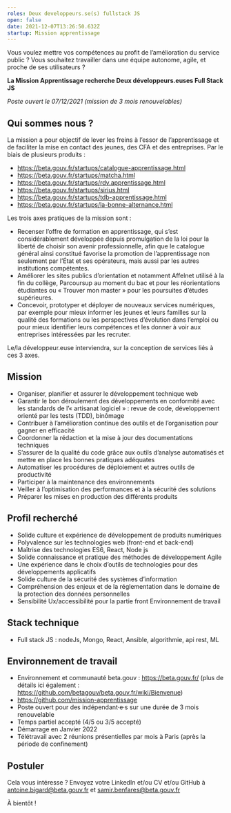 ```yaml
---
roles: Deux developpeurs.se(s) fullstack JS
open: false
date: 2021-12-07T13:26:50.632Z
startup: Mission apprentissage
---
```


Vous voulez mettre vos compétences au profit de l’amélioration du service public ? Vous souhaitez travailler dans une équipe autonome, agile, et proche de ses utilisateurs ? 

**La Mission Apprentissage recherche Deux développeurs.euses Full Stack JS**

_Poste ouvert le 07/12/2021 (mission de 3 mois renouvelables)_

## Qui sommes nous ?
La mission a pour objectif de lever les freins à l’essor de l’apprentissage et de faciliter la mise en contact des jeunes, des CFA et des entreprises. 
Par le biais de plusieurs produits :
- https://beta.gouv.fr/startups/catalogue-apprentissage.html
- https://beta.gouv.fr/startups/matcha.html
- https://beta.gouv.fr/startups/rdv.apprentissage.html
- https://beta.gouv.fr/startups/sirius.html
- https://beta.gouv.fr/startups/tdb-apprentissage.html
- https://beta.gouv.fr/startups/la-bonne-alternance.html


Les trois axes pratiques de la mission sont :
* Recenser l’offre de formation en apprentissage, qui s’est considérablement développée depuis promulgation de la loi pour la liberté de choisir son avenir professionnelle, afin que le
catalogue général ainsi constitué favorise la promotion de l’apprentissage non seulement par l’État et ses opérateurs, mais aussi par les autres institutions compétentes.
* Améliorer les sites publics d’orientation et notamment Affelnet utilisé à la fin du collège, Parcoursup au moment du bac et pour les réorientations étudiantes ou « Trouver mon
master » pour les poursuites d’études supérieures.
* Concevoir, prototyper et déployer de nouveaux services numériques, par exemple pour mieux informer les jeunes et leurs familles sur la qualité des formations ou les perspectives
d’évolution dans l’emploi ou pour mieux identifier leurs compétences et les donner à voir aux entreprises intéressées par les recruter.

Le/la développeur.euse interviendra, sur la conception de services liés à ces 3 axes.

## Mission
* Organiser, planifier et assurer le développement technique web
* Garantir le bon déroulement des développements en conformité avec les standards de l’« artisanat logiciel » : revue de code, développement orienté par les tests (TDD), binômage
* Contribuer à l’amélioration continue des outils et de l’organisation pour gagner en efficacité
* Coordonner la rédaction et la mise à jour des documentations techniques
* S’assurer de la qualité du code grâce aux outils d’analyse automatisés et mettre en place les bonnes pratiques adéquates
* Automatiser les procédures de déploiement et autres outils de productivité
* Participer à la maintenance des environnements
* Veiller à l’optimisation des performances et à la sécurité des solutions
* Préparer les mises en production des différents produits

## Profil recherché
* Solide culture et expérience de développement de produits numériques
* Polyvalence sur les technologies web (front-end et back-end)
* Maîtrise des technologies ES6, React, Node js
* Solide connaissance et pratique des méthodes de développement Agile
* Une expérience dans le choix d’outils de technologies pour des développements applicatifs
* Solide culture de la sécurité des systèmes d’information
* Compréhension des enjeux et de la réglementation dans le domaine de la protection des données personnelles
* Sensibilité Ux/accessibilité pour la partie front Environnement de travail

## Stack technique
* Full stack JS : nodeJs, Mongo, React, Ansible, algorithmie, api rest, ML

## Environnement de travail
* Environnement et communauté beta.gouv : https://beta.gouv.fr/ (plus de détails ici également : https://github.com/betagouv/beta.gouv.fr/wiki/Bienvenue) 
* https://github.com/mission-apprentissage
* Poste ouvert pour des indépendant·e·s sur une durée de 3 mois renouvelable
* Temps partiel accepté (4/5 ou 3/5 accepté)
* Démarrage en Janvier 2022
* Télétravail avec 2 réunions présentielles par mois à Paris (après la période de confinement)

## Postuler
Cela vous intéresse ?
Envoyez votre LinkedIn et/ou CV et/ou GitHub à antoine.bigard@beta.gouv.fr et samir.benfares@beta.gouv.fr

À bientôt !
